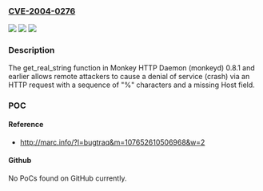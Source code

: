 ### [CVE-2004-0276](https://cve.mitre.org/cgi-bin/cvename.cgi?name=CVE-2004-0276)
![](https://img.shields.io/static/v1?label=Product&message=n%2Fa&color=blue)
![](https://img.shields.io/static/v1?label=Version&message=n%2Fa&color=blue)
![](https://img.shields.io/static/v1?label=Vulnerability&message=n%2Fa&color=brighgreen)

### Description

The get_real_string function in Monkey HTTP Daemon (monkeyd) 0.8.1 and earlier allows remote attackers to cause a denial of service (crash) via an HTTP request with a sequence of "%" characters and a missing Host field.

### POC

#### Reference
- http://marc.info/?l=bugtraq&m=107652610506968&w=2

#### Github
No PoCs found on GitHub currently.

